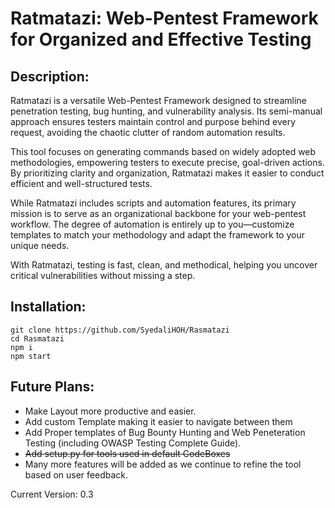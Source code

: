 
# Ratmatazi: Web-Pentest Framework for Organized and Effective Testing

## Description:

Ratmatazi is a versatile Web-Pentest Framework designed to streamline penetration testing, bug hunting, and vulnerability analysis. Its semi-manual approach ensures testers maintain control and purpose behind every request, avoiding the chaotic clutter of random automation results.

This tool focuses on generating commands based on widely adopted web methodologies, empowering testers to execute precise, goal-driven actions. By prioritizing clarity and organization, Ratmatazi makes it easier to conduct efficient and well-structured tests.

While Ratmatazi includes scripts and automation features, its primary mission is to serve as an organizational backbone for your web-pentest workflow. The degree of automation is entirely up to you—customize templates to match your methodology and adapt the framework to your unique needs.

With Ratmatazi, testing is fast, clean, and methodical, helping you uncover critical vulnerabilities without missing a step.

## Installation:

```
git clone https://github.com/SyedaliHOH/Rasmatazi
cd Rasmatazi
npm i
npm start
```

## Future Plans:

- Make Layout more productive and easier.
- Add custom Template making it easier to navigate between them
- Add Proper templates of Bug Bounty Hunting and Web Peneteration Testing (including OWASP Testing Complete Guide).
- ~~Add setup.py for tools used in default CodeBoxes~~
- Many more features will be added as we continue to refine the tool based on user feedback.

Current Version: 0.3

